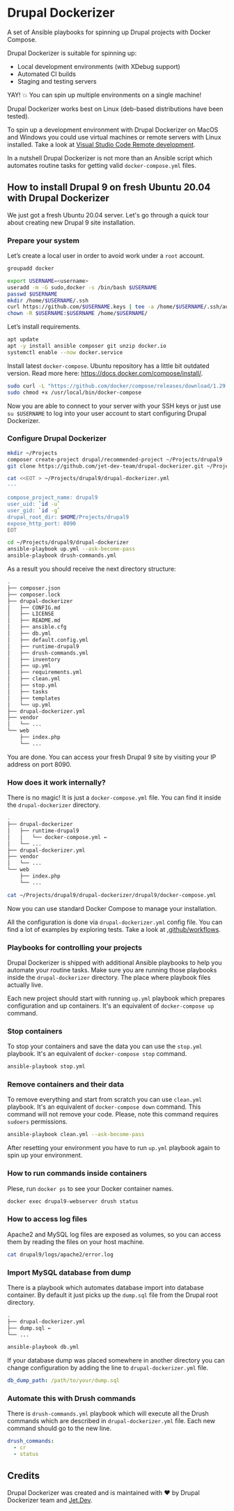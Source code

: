 # Drupal Dockerizer

A set of Ansible playbooks for spinning up Drupal projects with Docker Compose.

Drupal Dockerizer is suitable for spinning up:

- Local development environments (with XDebug support)
- Automated CI builds
- Staging and testing servers

YAY! :boom: You can spin up multiple environments on a single machine!

Drupal Dockerizer works best on Linux (deb-based distributions have been tested).

To spin up a development environment with Drupal Dockerizer on MacOS and Windows you could use virtual machines or remote servers with Linux installed. Take a look at [Visual Studio Code Remote development](https://code.visualstudio.com/docs/remote/remote-overview).

In a nutshell Drupal Dockerizer is not more than an Ansible script which automates routine tasks for getting valid `docker-compose.yml` files.

## How to install Drupal 9 on fresh Ubuntu 20.04 with Drupal Dockerizer

We just got a fresh Ubuntu 20.04 server. Let's go through a quick tour about creating new Drupal 9 site installation.

### Prepare your system

Let’s create a local user in order to avoid work under a `root` account.

```bash
groupadd docker

export USERNAME=<username>
useradd -m -G sudo,docker -s /bin/bash $USERNAME
passwd $USERNAME
mkdir /home/$USERNAME/.ssh
curl https://github.com/$USERNAME.keys | tee -a /home/$USERNAME/.ssh/authorized_keys
chown -R $USERNAME:$USERNAME /home/$USERNAME/
```

Let’s install requirements.

```bash
apt update
apt -y install ansible composer git unzip docker.io
systemctl enable --now docker.service
```

Install latest `docker-compose`. Ubuntu repository has a little bit outdated version.
Read more here: https://docs.docker.com/compose/install/.

```bash
sudo curl -L "https://github.com/docker/compose/releases/download/1.29.1/docker-compose-$(uname -s)-$(uname -m)" -o /usr/local/bin/docker-compose
sudo chmod +x /usr/local/bin/docker-compose
```

Now you are able to connect to your server with your SSH keys or just use `su $USERNAME` to log into your user account to start configuring Drupal Dockerizer.

### Configure Drupal Dockerizer

```bash
mkdir ~/Projects
composer create-project drupal/recommended-project ~/Projects/drupal9 --ignore-platform-reqs --no-interaction
git clone https://github.com/jet-dev-team/drupal-dockerizer.git ~/Projects/drupal9/drupal-dockerizer

cat <<EOT > ~/Projects/drupal9/drupal-dockerizer.yml
---

compose_project_name: drupal9
user_uid: `id -u`
user_gid: `id -g`
drupal_root_dir: $HOME/Projects/drupal9
expose_http_port: 8090
EOT

cd ~/Projects/drupal9/drupal-dockerizer
ansible-playbook up.yml --ask-become-pass
ansible-playbook drush-commands.yml
```

As a result you should receive the next directory structure:

```bash
.
├── composer.json
├── composer.lock
├── drupal-dockerizer
│   ├── CONFIG.md
│   ├── LICENSE
│   ├── README.md
│   ├── ansible.cfg
│   ├── db.yml
│   ├── default.config.yml
│   ├── runtime-drupal9
│   ├── drush-commands.yml
│   ├── inventory
│   ├── up.yml
│   ├── requirements.yml
│   ├── clean.yml
│   ├── stop.yml
│   ├── tasks
│   ├── templates
│   └── up.yml
├── drupal-dockerizer.yml
├── vendor
│   └── ...
└── web
    ├── index.php
    └── ...
```

You are done. You can access your fresh Drupal 9 site by visiting your IP address on port 8090.

### How does it work internally?

There is no magic! It is just a `docker-compose.yml` file. You can find it inside the `drupal-dockerizer` directory.

```bash
.
├── drupal-dockerizer
│   ├── runtime-drupal9
│   │   └── docker-compose.yml ←
│   └── ...
├── drupal-dockerizer.yml
├── vendor
│   └── ...
└── web
    ├── index.php
    └── ...
```

```bash
cat ~/Projects/drupal9/drupal-dockerizer/drupal9/docker-compose.yml
```

Now you can use standard Docker Compose to manage your installation.

All the configuration is done via `drupal-dockerizer.yml` config file. You can find a lot of examples by exploring tests. Take a look at [.github/workflows](.github/workflows).

### Playbooks for controlling your projects

Drupal Dockerizer is shipped with additional Ansible playbooks to help you automate your routine tasks. Make sure you are running those playbooks inside the `drupal-dockerizer` directory. The place where playbook files actually live.

Each new project should start with running `up.yml` playbook which prepares configuration and up containers. It's an equivalent of `docker-compose up` command.

### Stop containers

To stop your containers and save the data you can use the `stop.yml` playbook. It's an equivalent of `docker-compose stop` command.

```bash
ansible-playbook stop.yml
```

### Remove containers and their data

To remove everything and start from scratch you can use `clean.yml` playbook. It's an equivalent of `docker-compose down` command. This command will not remove your code. Please, note this command requires `sudoers` permissions.

```bash
ansible-playbook clean.yml --ask-become-pass
```

After resetting your environment you have to run `up.yml` playbook again to spin up your environment.

### How to run commands inside containers

Plese, run `docker ps` to see your Docker container names.

```bash
docker exec drupal9-webserver drush status
```

### How to access log files

Apache2 and MySQL log files are exposed as volumes, so you can access them by
reading the files on your host machine.

```bash
cat drupal9/logs/apache2/error.log
```

### Import MySQL database from dump

There is a playbook which automates database import into database container.
By default it just picks up the `dump.sql` file from the Drupal root directory.

```bash
.
├── drupal-dockerizer.yml
├── dump.sql ←
└── ...
```

```bash
ansible-playbook db.yml
```

If your database dump was placed somewhere in another directory you can change configuration by adding the line to `drupal-dockerizer.yml` file.

```yml
db_dump_path: /path/to/your/dump.sql
```

### Automate this with Drush commands

There is `drush-commands.yml` playbook which will execute all the Drush commands which are described in `drupal-dockerizer.yml` file. Each new command should go to the new line.

```yml
drush_commands:
  - cr
  - status
```

## Credits

Drupal Dockerizer was created and is maintained with :heart: by Drupal Dockerizer team and [Jet.Dev](https://jet.dev/).
